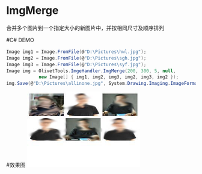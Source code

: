 # ImgMerge
合并多个图片到一个指定大小的新图片中，并按相同尺寸及顺序排列

#C# DEMO
```c#
Image img1 = Image.FromFile(@"D:\Pictures\hwl.jpg");
Image img2 = Image.FromFile(@"D:\Pictures\sgh.jpg");
Image img3 = Image.FromFile(@"D:\Pictures\syf.jpg");
Image img = OlivetTools.ImgeHandler.ImgMerge(200, 300, 5, null, 
            new Image[] { img1, img2, img3, img2, img3, img2 });
img.Save(@"D:\Pictures\allinone.jpg", System.Drawing.Imaging.ImageFormat.Jpeg);
```
#效果图
![image](https://github.com/szoliver/ImgMerge/blob/master/allinone.jpg?raw=true)
